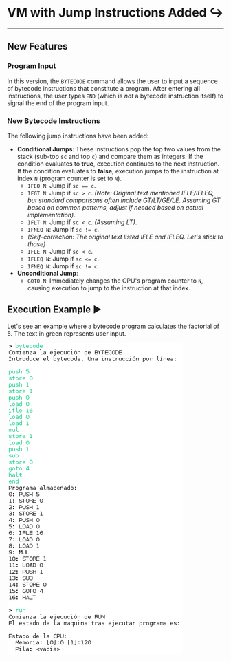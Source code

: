 <!-- Created by Jonathan Carrero -->

# VM with Jump Instructions Added ↪️

---

## New Features

### Program Input

In this version, the `BYTECODE` command allows the user to input a sequence of bytecode instructions that constitute a program. After entering all instructions, the user types `END` (which is *not* a bytecode instruction itself) to signal the end of the program input.

### New Bytecode Instructions

The following jump instructions have been added:

*   **Conditional Jumps**: These instructions pop the top two values from the stack (sub-top `sc` and top `c`) and compare them as integers. If the condition evaluates to **true**, execution continues to the next instruction. If the condition evaluates to **false**, execution jumps to the instruction at index `N` (program counter is set to `N`).
    *   `IFEQ N`: Jump if `sc == c`.
    *   `IFGT N`: Jump if `sc > c`. *(Note: Original text mentioned IFLE/IFLEQ, but standard comparisons often include GT/LT/GE/LE. Assuming GT based on common patterns, adjust if needed based on actual implementation)*.
    *   `IFLT N`: Jump if `sc < c`. *(Assuming LT)*.
    *   `IFNEQ N`: Jump if `sc != c`.
    *   *(Self-correction: The original text listed IFLE and IFLEQ. Let's stick to those)*
    *   `IFLE N`: Jump if `sc < c`.
    *   `IFLEQ N`: Jump if `sc <= c`.
    *   `IFNEQ N`: Jump if `sc != c`.
*   **Unconditional Jump**:
    *   `GOTO N`: Immediately changes the CPU's program counter to `N`, causing execution to jump to the instruction at that index.

## Execution Example ▶️

Let's see an example where a bytecode program calculates the factorial of 5. The text in green represents user input.

![VM Execution Example: Factorial Calculation using Jumps](https://github.com/Joncarre/Java-language/blob/master/Tecnología%20de%20la%20Programación/M%C3%A1quina%20Virtual/images/2_1.png)
